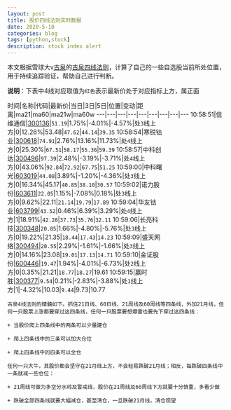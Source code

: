 ```yaml
---
layout: post
title: 股价四线法则实时数据
date: 2020-5-10
categories: blog
tags: [python,stock]
description: stock index alert
---
```



本文根据雪球大v[古泉](https://xueqiu.com/u/7148646888)的[古泉四线法则](https://xueqiu.com/7148646888/130498192)，计算了自己的一些自选股当前所处位置，用于持续追踪验证，帮助自己进行判断。

**说明**：下表中4线对应取值为`红色`表示最新价处于对应指标上方，属正面

时间|名称|代码|最新价|当日|3日|5日|位置|变动|距离|ma21|ma60|ma21w|ma60w
---|---|---|---|---|---|---|---|---
10:58:51|信维通信|[300136](https://xueqiu.com/S/SZ300136)|`51.19`|1.75%|-4.01%|-4.57%|处`3`线上方|0|12.26%|53.48|`47.62`|`44.14`|`39.35`
10:58:54|寒锐钴业|[300618](https://xueqiu.com/S/SZ300618)|`74.91`|2.76%|13.16%|11.73%|处`4`线上方|0|25.30%|`67.51`|`58.17`|`55.36`|`59.39`
10:58:57|中科创达|[300496](https://xueqiu.com/S/SZ300496)|`97.39`|2.48%|-3.19%|-3.71%|处`4`线上方|0|43.06%|`92.84`|`72.92`|`67.75`|`51.25`
10:59:00|中科曙光|[603019](https://xueqiu.com/S/SH603019)|`44.08`|3.89%|-1.20%|-4.36%|处`3`线上方|0|16.34%|45.17|`40.85`|`38.10`|`30.57`
10:59:02|诺力股份|[603611](https://xueqiu.com/S/SH603611)|`22.05`|1.15%|-7.08%|0.18%|处`3`线上方|0|9.62%|22.11|`21.14`|`19.79`|`17.89`
10:59:04|华友钴业|[603799](https://xueqiu.com/S/SH603799)|`43.52`|0.46%|6.39%|3.29%|处`4`线上方|1|18.91%|`42.28`|`37.73`|`35.76`|`32.11`
10:59:06|长亮科技|[300348](https://xueqiu.com/S/SZ300348)|`20.85`|1.66%|-4.80%|-5.76%|处`3`线上方|0|19.22%|21.35|`18.44`|`17.43`|`14.23`
10:59:09|盛天网络|[300494](https://xueqiu.com/S/SZ300494)|`20.55`|2.29%|-1.61%|-1.66%|处`3`线上方|0|14.16%|23.08|`19.01`|`17.13`|`14.71`
10:59:10|金证股份|[600446](https://xueqiu.com/S/SH600446)|`19.47`|1.94%|-4.01%|-6.73%|处`2`线上方|0|0.35%|21.21|`18.77`|`18.27`|19.61
10:59:15|赢时胜|[300377](https://xueqiu.com/S/SZ300377)|`9.54`|0.21%|-2.83%|-3.88%|处`1`线上方|1|-4.32%|10.03|`9.44`|9.73|10.77

```
古泉4线法则的精髓如下。抓住21日线、60日线、21周线及60周线等四条线，外加21月线，任何一只股票上涨都要穿过这四条线，任何一只股票要想爆雷也要先下穿过这四条线：

+ 当股价爬上四条线中的两条可以少量建仓

+ 爬上四条线中的三条可以加大仓位

+ 爬上四条线中的四条可以全仓

任何一只大牛，其股价都会坚守在21月线上方，不会轻易跌破21月线；相反，每跌破四条线中一条就减一些仓位：

+ 21周线可做为多空分水岭及警戒线，股价在21周线及60周线下方就要十分慎重，多看少做

+ 跌破全部四条线就要大幅减仓，甚至清仓，一旦跌破21月线，清仓观望
```